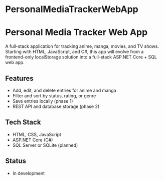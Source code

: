 # PersonalMediaTrackerWebApp

# Personal Media Tracker Web App

A full-stack application for tracking anime, manga, movies, and TV shows. Starting with HTML, JavaScript, and C#, this app will evolve from a frontend-only localStorage solution into a full-stack ASP.NET Core + SQL web app.

## Features
- Add, edit, and delete entries for anime and manga
- Filter and sort by status, rating, or genre
- Save entries locally (phase 1)
- REST API and database storage (phase 2)

## Tech Stack
- HTML, CSS, JavaScript
- ASP.NET Core (C#)
- SQL Server or SQLite (planned)

## Status
- In development
